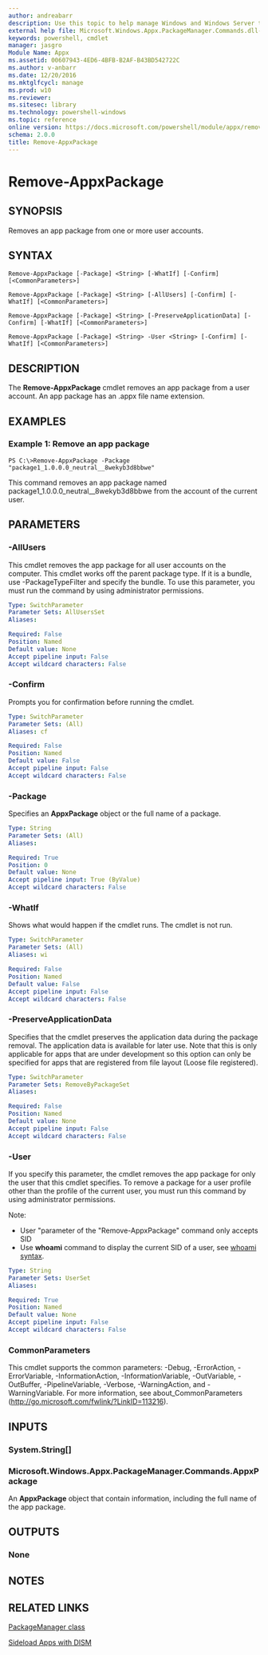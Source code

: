 ```yaml
---
author: andreabarr
description: Use this topic to help manage Windows and Windows Server technologies with Windows PowerShell.
external help file: Microsoft.Windows.Appx.PackageManager.Commands.dll-Help.xml
keywords: powershell, cmdlet
manager: jasgro
Module Name: Appx
ms.assetid: 00607943-4ED6-4BFB-B2AF-B43BD542722C
ms.author: v-anbarr
ms.date: 12/20/2016
ms.mktglfcycl: manage
ms.prod: w10
ms.reviewer:
ms.sitesec: library
ms.technology: powershell-windows
ms.topic: reference
online version: https://docs.microsoft.com/powershell/module/appx/remove-appxpackage
schema: 2.0.0
title: Remove-AppxPackage
---
```


# Remove-AppxPackage

## SYNOPSIS
Removes an app package from one or more user accounts.

## SYNTAX

```
Remove-AppxPackage [-Package] <String> [-WhatIf] [-Confirm] [<CommonParameters>]
```

```
Remove-AppxPackage [-Package] <String> [-AllUsers] [-Confirm] [-WhatIf] [<CommonParameters>]
```

```
Remove-AppxPackage [-Package] <String> [-PreserveApplicationData] [-Confirm] [-WhatIf] [<CommonParameters>]
```

```
Remove-AppxPackage [-Package] <String> -User <String> [-Confirm] [-WhatIf] [<CommonParameters>]
```
## DESCRIPTION
The **Remove-AppxPackage** cmdlet removes an app package from a user account.
An app package has an .appx file name extension.

## EXAMPLES

### Example 1: Remove an app package
```
PS C:\>Remove-AppxPackage -Package "package1_1.0.0.0_neutral__8wekyb3d8bbwe"
```

This command removes an app package named package1_1.0.0.0_neutral__8wekyb3d8bbwe from the account of the current user.

## PARAMETERS

### -AllUsers
This cmdlet removes the app package for all user accounts on the computer. This cmdlet works off the parent package type. If it is a bundle, use -PackageTypeFilter and specify the bundle. To use this parameter, you must run the command by using administrator permissions.

```yaml
Type: SwitchParameter
Parameter Sets: AllUsersSet
Aliases:

Required: False
Position: Named
Default value: None
Accept pipeline input: False
Accept wildcard characters: False
```

### -Confirm
Prompts you for confirmation before running the cmdlet.

```yaml
Type: SwitchParameter
Parameter Sets: (All)
Aliases: cf

Required: False
Position: Named
Default value: False
Accept pipeline input: False
Accept wildcard characters: False
```

### -Package
Specifies an **AppxPackage** object or the full name of a package.

```yaml
Type: String
Parameter Sets: (All)
Aliases: 

Required: True
Position: 0
Default value: None
Accept pipeline input: True (ByValue)
Accept wildcard characters: False
```

### -WhatIf
Shows what would happen if the cmdlet runs.
The cmdlet is not run.

```yaml
Type: SwitchParameter
Parameter Sets: (All)
Aliases: wi

Required: False
Position: Named
Default value: False
Accept pipeline input: False
Accept wildcard characters: False
```

### -PreserveApplicationData
Specifies that the cmdlet preserves the application data during the package removal.
The application data is available for later use. Note that this is only applicable
for apps that are under development so this option can only be specified for apps
that are registered from file layout (Loose file registered).

```yaml
Type: SwitchParameter
Parameter Sets: RemoveByPackageSet
Aliases:

Required: False
Position: Named
Default value: None
Accept pipeline input: False
Accept wildcard characters: False
```

### -User
If you specify this parameter, the cmdlet removes the app package for only the user that this cmdlet specifies. To remove a package for a user profile other than the profile of the current user, you must run this command by using administrator permissions.

Note:
- User "parameter of the "Remove-AppxPackage" command only accepts SID 
- Use **whoami** command to display the current SID of a user, see [whoami syntax](https://docs.microsoft.com/windows-server/administration/windows-commands/whoami).

```yaml
Type: String
Parameter Sets: UserSet
Aliases:

Required: True
Position: Named
Default value: None
Accept pipeline input: False
Accept wildcard characters: False
```

### CommonParameters
This cmdlet supports the common parameters: -Debug, -ErrorAction, -ErrorVariable, -InformationAction, -InformationVariable, -OutVariable, -OutBuffer, -PipelineVariable, -Verbose, -WarningAction, and -WarningVariable. For more information, see about_CommonParameters (http://go.microsoft.com/fwlink/?LinkID=113216).

## INPUTS

### System.String[]

### Microsoft.Windows.Appx.PackageManager.Commands.AppxPackage
An **AppxPackage** object that contain information, including the full name of the app package.

## OUTPUTS

### None

## NOTES

## RELATED LINKS

[PackageManager class](http://go.microsoft.com/fwlink/?LinkId=245447)

[Sideload Apps with DISM](http://go.microsoft.com/fwlink/?LinkID=231020)
